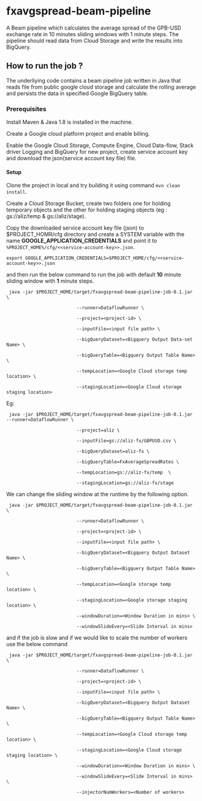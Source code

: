 # fxavgspread-beam-pipeline
A Beam pipeline which calculates the average spread of the GPB-USD exchange rate in 10 minutes sliding windows with 1 minute steps. The pipeline should read data from Cloud Storage and write the results into BigQuery.


## How to run the job ?

The underliying code contains a beam pipeline job written in Java that reads file from public google cloud storage and calculate the rolling average and persists the data in specified Google BigQuery table. 


### Prerequisites

Install Maven & Java 1.8 is installed in the machine.

Create a Google cloud platform project and enable billing. 

Enable the Google Cloud Storage, Compute Engine, Cloud Data-flow, Stack driver Logging and BigQuery for new project, create service account key and download the json(service account key file)  file.


#### Setup

Clone the project in local and try building it using command `mvn clean install`.

Create a Cloud Storage Bucket, create two folders one for holding temporary objects and the other for holding staging objects (eg : gs://aliz/temp & gs://aliz/stage).

Copy the downloaded service account key file (json) to $PROJECT_HOMR/cfg directory and create a SYSTEM variable with the name **GOOGLE_APPLICATION_CREDENTIALS** and point it to `%PROJECT_HOME%/cfg/<<service-account-key>>.json`.

`export GOOGLE_APPLICATION_CREDENTIALS=$PROJECT_HOME/cfg/<<service-account-key>>.json`

and then run the below command to run the job with default **10** minute sliding window with **1** minute steps.


     java -jar $PROJECT_HOME/target/fxavgspread-beam-pipeline-job-0.1.jar \

                              --runner=DataflowRunner \
                              
                              --project=<project-id> \
                              
                              --inputFile=<input file path> \
                              
                              --bigQueryDataset=<Bigquery Output Data-set Name> \
                              
                              --bigQueryTable=<Bigquery Output Table Name> \ 
                              
                              --tempLocation=<Google Cloud storage temp location> \
                              
                              --stagingLocation=<Google Cloud storage staging location> 
    
Eg:




     java -jar $PROJECT_HOME/target/fxavgspread-beam-pipeline-job-0.1.jar --runner=DataflowRunner \
                              
                              --project=aliz \
                              
                              --inputFile=gs://aliz-fx/GBPUSD.csv \
                              
                              --bigQueryDataset=aliz-fx \
                              
                              --bigQueryTable=FxAverageSpreadRates \
                              
                              --tempLocation=gs://aliz-fx/temp  \
                              
                              --stagingLocation=gs://aliz-fx/stage



We can change the sliding window at the runtime by the following option.


     java -jar $PROJECT_HOME/target/fxavgspread-beam-pipeline-job-0.1.jar \

                              --runner=DataflowRunner \
                              
                              --project=<project-id> \
                              
                              --inputFile=<input file path> \
                              
                              --bigQueryDataset=<Bigquery Output Dataset Name> \ 
                              
                              --bigQueryTable=<Bigquery Output Table Name> \
                              
                              --tempLocation=<Google storage temp location> \
                              
                              --stagingLocation=<Google storage staging location> \
                              
                              --windowDuration=<Window Duration in mins> \
                              
                              --windowSlideEvery=<Slide Interval in mins>


and if the job is slow and if we would like to scale the number of workers use the below command


     java -jar $PROJECT_HOME/target/fxavgspread-beam-pipeline-job-0.1.jar \

                              --runner=DataflowRunner \
                              
                              --project=<project-id> \
                              
                              --inputFile=<input file path> \
                              
                              --bigQueryDataset=<Bigquery Output Dataset Name> \
                              
                              --bigQueryTable=<Bigquery Output Table Name> \ 
                              
                              --tempLocation=<Google Cloud storage temp location> \
                              
                              --stagingLocation=<Google Cloud storage staging location> \
                              
                              --windowDuration=<Window Duration in mins> \
                              
                              --windowSlideEvery=<Slide Interval in mins> \
                              
                              --injectorNumWorkers=<Number of workers> 
